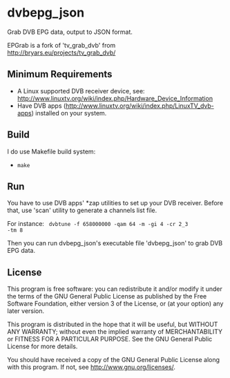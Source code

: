 # dvbepg_json

Grab DVB EPG data, output to JSON format.

EPGrab is a fork of 'tv\_grab\_dvb' from http://bryars.eu/projects/tv_grab_dvb/

## Minimum Requirements

* A Linux supported DVB receiver device, see: http://www.linuxtv.org/wiki/index.php/Hardware_Device_Information
* Have DVB apps (http://www.linuxtv.org/wiki/index.php/LinuxTV_dvb-apps) installed on your system.

## Build

I do use Makefile build system:

* <code>make</code>

## Run

You have to use DVB apps' \*zap utilities to set up your DVB receiver. Before that, use 'scan' utility to generate a channels list file.

For instance:
<code> dvbtune -f 658000000 -qam 64 -m -gi 4 -cr 2_3 -tm 8</code>

Then you can run dvbepg_json's executable file 'dvbepg_json' to grab DVB EPG data.

## License

This program is free software: you can redistribute it and/or modify
it under the terms of the GNU General Public License as published by
the Free Software Foundation, either version 3 of the License, or
(at your option) any later version.

This program is distributed in the hope that it will be useful,
but WITHOUT ANY WARRANTY; without even the implied warranty of
MERCHANTABILITY or FITNESS FOR A PARTICULAR PURPOSE.  See the
GNU General Public License for more details.

You should have received a copy of the GNU General Public License
along with this program.  If not, see <http://www.gnu.org/licenses/>.
